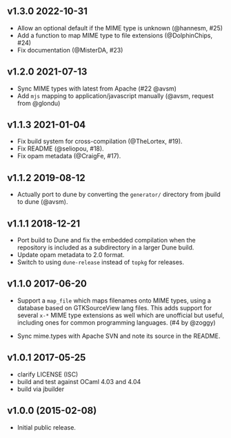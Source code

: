 v1.3.0 2022-10-31
-----------------

* Allow an optional default if the MIME type is unknown (@hannesm, #25)
* Add a function to map MIME type to file extensions (@DolphinChips, #24)
* Fix documentation (@MisterDA, #23)

v1.2.0 2021-07-13
-----------------

* Sync MIME types with latest from Apache (#22 @avsm)
* Add `mjs` mapping to application/javascript manually (@avsm, request from @glondu)

v1.1.3 2021-01-04
-----------------

* Fix build system for cross-compilation (@TheLortex, #19).
* Fix README (@seliopou, #18).
* Fix opam metadata (@CraigFe, #17).

v1.1.2 2019-08-12
-----------------

* Actually port to dune by converting the `generator/` directory from
  jbuild to dune (@avsm).

v1.1.1 2018-12-21
-----------------

* Port build to Dune and fix the embedded compilation when
  the repository is included as a subdirectory in a larger
  Dune build.
* Update opam metadata to 2.0 format.
* Switch to using `dune-release` instead of `topkg` for releases.

v1.1.0 2017-06-20
-----------------

* Support a `map_file` which maps filenames onto MIME types, using
  a database based on GTKSourceView lang files.  This adds support
  for several `x-*` MIME type extensions as well which are unofficial
  but useful, including ones for common programming languages.
  (#4 by @zoggy)

* Sync mime.types with Apache SVN and note its source in the README.

v1.0.1 2017-05-25
-----------------

* clarify LICENSE (ISC)
* build and test against OCaml 4.03 and 4.04
* build via jbuilder

v1.0.0 (2015-02-08)
-------------------

* Initial public release.

